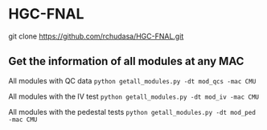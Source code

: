 # HGC-FNAL
git clone https://github.com/rchudasa/HGC-FNAL.git

## Get the information of all modules at any MAC
All modules with QC data
`python getall_modules.py -dt mod_qcs -mac CMU`

All modules with the IV test
`python getall_modules.py -dt mod_iv -mac CMU`

All modules with the pedestal tests
`python getall_modules.py -dt mod_ped -mac CMU`




